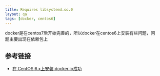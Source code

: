 ```yaml
---
title: Requires libsystemd.so.0
layout: qa
tags: [docker, centos6]
---
```


docker是在centos7后开始完善的，所以docker在centos6上安装有些问题，问题主要出现在依赖包上


## 参考链接

* [在 CentOS 6.x上安装 docker.io成功](https://segmentfault.com/a/1190000000735011)


